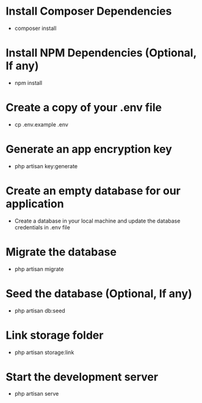 # Install Composer Dependencies

-   composer install

# Install NPM Dependencies (Optional, If any)

-   npm install

# Create a copy of your .env file

-   cp .env.example .env

# Generate an app encryption key

-   php artisan key:generate

# Create an empty database for our application

-   Create a database in your local machine and update the database credentials in .env file

# Migrate the database

-   php artisan migrate

# Seed the database (Optional, If any)

-   php artisan db:seed

# Link storage folder

-   php artisan storage:link

# Start the development server

-   php artisan serve
